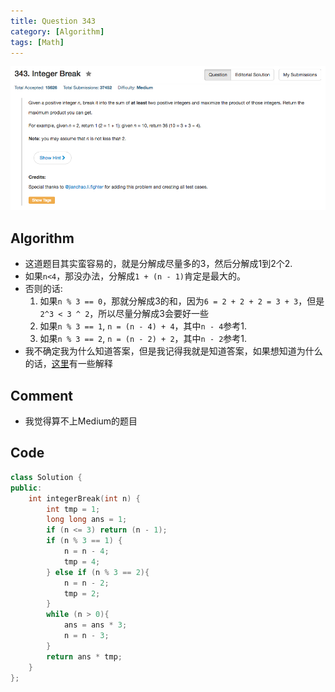 ```yaml
---
title: Question 343
category: [Algorithm]
tags: [Math]
---
```


![Description](../Assets/Figure/question343.png)

## Algorithm 

- 这道题目其实蛮容易的，就是分解成尽量多的3，然后分解成1到2个2.
- 如果`n<4`，那没办法，分解成`1 + (n - 1)`肯定是最大的。
- 否则的话:
	1. 如果`n % 3 == 0`，那就分解成3的和，因为`6 = 2 + 2 + 2 = 3 + 3`，但是`2^3 < 3 ^ 2`，所以尽量分解成3会要好一些
	2. 如果`n % 3 == 1`, `n = (n - 4) + 4`，其中`n - 4`参考1.
	3. 如果`n % 3 == 2`, `n = (n - 2) + 2`，其中`n - 2`参考1.
- 我不确定我为什么知道答案，但是我记得我就是知道答案，如果想知道为什么的话，[这里](https://leetcode.com/discuss/98276/why-factor-2-or-3-the-math-behind-this-problem)有一些解释

## Comment

- 我觉得算不上Medium的题目

## Code

```c++
class Solution {
public:
    int integerBreak(int n) {
        int tmp = 1;
        long long ans = 1;
        if (n <= 3) return (n - 1);
        if (n % 3 == 1) {
            n = n - 4;
            tmp = 4;
        } else if (n % 3 == 2){
            n = n - 2;
            tmp = 2;
        }
        while (n > 0){
            ans = ans * 3;
            n = n - 3;
        }
        return ans * tmp;
    }
};
```